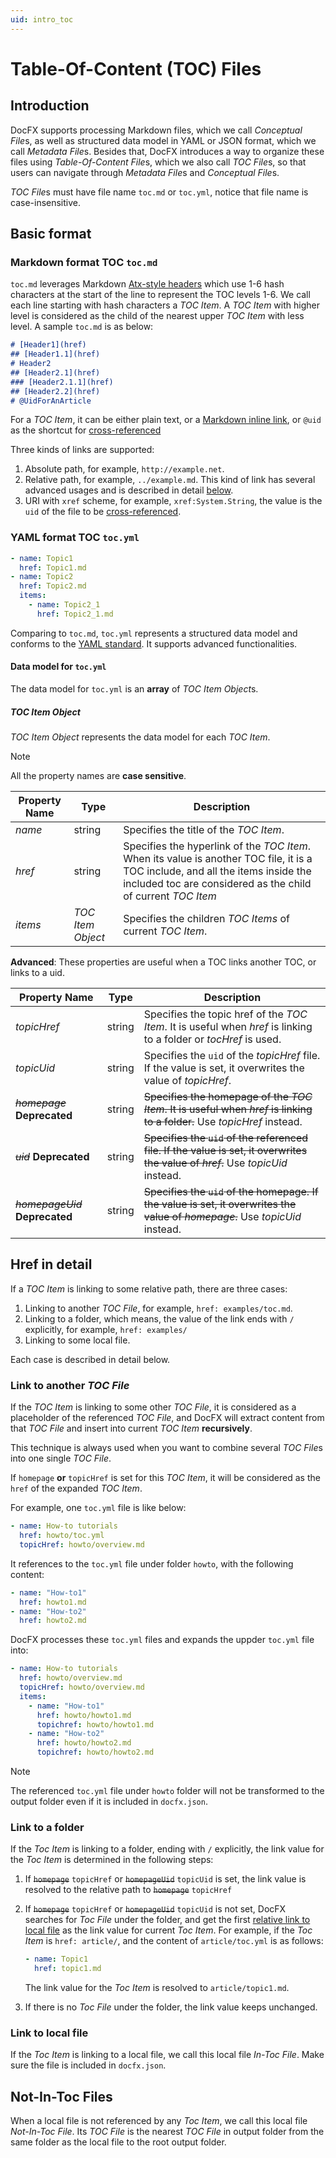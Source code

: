 ```yaml
---
uid: intro_toc
---
```


Table-Of-Content (TOC) Files
===========================

Introduction
---------------------
DocFX supports processing Markdown files, which we call *Conceptual File*s, as well as structured data model in YAML or JSON format, which we call *Metadata File*s. Besides that, DocFX introduces a way to organize these files using *Table-Of-Content File*s, which we also call *TOC File*s, so that users can navigate through *Metadata File*s and *Conceptual File*s.

*TOC File*s must have file name `toc.md` or `toc.yml`, notice that file name is case-insensitive.

Basic format
----------------
### Markdown format TOC `toc.md`

`toc.md` leverages Markdown [Atx-style headers](http://daringfireball.net/projects/markdown/syntax#header) which use 1-6 hash characters at the start of the line to represent the TOC levels 1-6. We call each line starting with hash characters a *TOC Item*. A *TOC Item* with higher level is considered as the child of the nearest upper *TOC Item* with less level. A sample `toc.md` is as below:

```md
# [Header1](href)
## [Header1.1](href)
# Header2
## [Header2.1](href)
### [Header2.1.1](href)
## [Header2.2](href)
# @UidForAnArticle
```

For a *TOC Item*, it can be either plain text, or a [Markdown inline link](http://daringfireball.net/projects/markdown/syntax#link), or `@uid` as the shortcut for [cross-referenced](../spec/docfx_flavored_markdown.md#cross-reference)

Three kinds of links are supported:

1. Absolute path, for example, `http://example.net`.
2. Relative path, for example, `../example.md`. This kind of link has several advanced usages and is described in detail [below](#href-in-detail).
3. URI with `xref` scheme, for example, `xref:System.String`, the value is the `uid` of the file to be [cross-referenced](../spec/docfx_flavored_markdown.md#cross-reference).

### YAML format TOC `toc.yml`

```yml
- name: Topic1
  href: Topic1.md
- name: Topic2
  href: Topic2.md
  items:
    - name: Topic2_1
      href: Topic2_1.md
```

Comparing to `toc.md`, `toc.yml` represents a structured data model and conforms to the [YAML standard](http://www.yaml.org/spec/1.2/spec.html). It supports advanced functionalities.

#### Data model for `toc.yml`
The data model for `toc.yml` is an **array** of *TOC Item Object*s.

##### *TOC Item Object*
*TOC Item Object* represents the data model for each *TOC Item*.

> [!Note]
> All the property names are **case sensitive**.

Property Name | Type              | Description
------------- | ----------------- | ---------------------------
*name*        | string            | Specifies the title of the *TOC Item*.
*href*        | string            | Specifies the hyperlink of the *TOC Item*. When its value is another TOC file, it is a TOC include, and all the items inside the included toc are considered as the child of current *TOC Item*
*items*       | *TOC Item Object* | Specifies the children *TOC Items* of current *TOC Item*.

**Advanced**: These properties are useful when a TOC links another TOC, or links to a uid.

Property Name                     | Type              | Description
--------------------------------- | ----------------- | ---------------------------
*topicHref*                       | string            | Specifies the topic href of the *TOC Item*. It is useful when *href* is linking to a folder or *tocHref* is used.
*topicUid*                        | string            | Specifies the `uid` of the *topicHref* file. If the value is set, it overwrites the value of *topicHref*.
~~*homepage*~~ **Deprecated**     | string            | ~~Specifies the homepage of the *TOC Item*. It is useful when *href* is linking to a folder.~~ Use *topicHref* instead.
~~*uid*~~ **Deprecated**          | string            | ~~Specifies the `uid` of the referenced file. If the value is set, it overwrites the value of *href*.~~ Use *topicUid* instead.
~~*homepageUid*~~ **Deprecated**  | string            | ~~Specifies the `uid` of the homepage. If the value is set, it overwrites the value of *homepage*.~~ Use *topicUid* instead.

Href in detail
---------------
If a *TOC Item* is linking to some relative path, there are three cases:

1. Linking to another *TOC File*, for example, `href: examples/toc.md`.
2. Linking to a folder, which means, the value of the link ends with `/` explicitly, for example, `href: examples/`
3. Linking to some local file.

Each case is described in detail below.

### Link to another *TOC File*
If the *TOC Item* is linking to some other *TOC File*, it is considered as a placeholder of the referenced *TOC File*, and DocFX will extract content from that *TOC File* and insert into current *TOC Item* **recursively**.

This technique is always used when you want to combine several *TOC File*s into one single *TOC File*.

If `homepage` **or** `topicHref` is set for this *TOC Item*, it will be considered as the `href` of the expanded *TOC Item*.

For example, one `toc.yml` file is like below:

```yml
- name: How-to tutorials
  href: howto/toc.yml
  topicHref: howto/overview.md
```

It references to the `toc.yml` file under folder `howto`, with the following content:

```yaml
- name: "How-to1"
  href: howto1.md
- name: "How-to2"
  href: howto2.md
```

DocFX processes these `toc.yml` files and expands the uppder `toc.yml` file into:

```yaml
- name: How-to tutorials
  href: howto/overview.md
  topicHref: howto/overview.md
  items:
    - name: "How-to1"
      href: howto/howto1.md
      topichref: howto/howto1.md
    - name: "How-to2"
      href: howto/howto2.md
      topichref: howto/howto2.md
```

> [!NOTE]
> The referenced `toc.yml` file under `howto` folder will not be transformed to the output folder even if it is included in `docfx.json`.

### Link to a folder
If the *Toc Item* is linking to a folder, ending with `/` explicitly, the link value for the *Toc Item* is determined in the following steps:

1. If ~~`homepage`~~ `topicHref` or ~~`homepageUid`~~ `topicUid` is set, the link value is resolved to the relative path to ~~`homepage`~~ `topicHref`
2. If ~~`homepage`~~ `topicHref` or ~~`homepageUid`~~ `topicUid` is not set, DocFX searches for *Toc File* under the folder, and get the first [relative link to local file](#link-to-local-file) as the link value for current *Toc Item*. For example, if the *Toc Item* is `href: article/`, and the content of `article/toc.yml` is as follows:

    ```yaml
    - name: Topic1
      href: topic1.md
    ```
    The link value for the *Toc Item* is resolved to `article/topic1.md`.

3. If there is no *Toc File* under the folder, the link value keeps unchanged.

### Link to local file
If the *Toc Item* is linking to a local file, we call this local file *In-Toc File*. Make sure the file is included in `docfx.json`.

Not-In-Toc Files
----------------
When a local file is not referenced by any *Toc Item*, we call this local file *Not-In-Toc File*. Its *TOC File* is the nearest *TOC File* in output folder from the same folder as the local file to the root output folder.